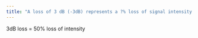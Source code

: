 ```yaml
---
title: "A loss of 3 dB (-3dB) represents a ?% loss of signal intensity (power)?"
---
```

3dB loss = 50% loss of intensity

